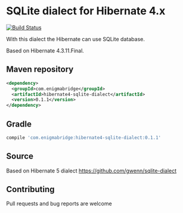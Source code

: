 # SQLite dialect for Hibernate 4.x

[![Build Status][1]][2]

With this dialect the Hibernate can use SQLite database.

Based on Hibernate 4.3.11.Final.

## Maven repository

```xml
<dependency>
  <groupId>com.enigmabridge</groupId>
  <artifactId>hibernate4-sqlite-dialect</artifactId>
  <version>0.1.1</version>
</dependency>
```

## Gradle

```gradle
compile 'com.enigmabridge:hibernate4-sqlite-dialect:0.1.1'
```

## Source
 Based on Hibernate 5 dialect
 <https://github.com/gwenn/sqlite-dialect>

## Contributing

Pull requests and bug reports are welcome

[1]: https://travis-ci.org/EnigmaBridge/hibernate4-sqlite-dialect.svg
[2]: https://travis-ci.org/EnigmaBridge/hibernate4-sqlite-dialect